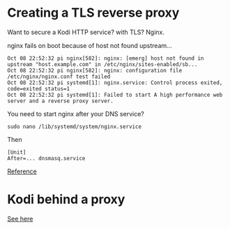 # Creating a TLS reverse proxy

Want to secure a Kodi HTTP service? with TLS? Nginx.

nginx fails on boot because of host not found upstream...

```
Oct 08 22:52:32 pi nginx[582]: nginx: [emerg] host not found in upstream "host.example.com" in /etc/nginx/sites-enabled/sb...
Oct 08 22:52:32 pi nginx[582]: nginx: configuration file /etc/nginx/nginx.conf test failed
Oct 08 22:52:32 pi systemd[1]: nginx.service: Control process exited, code=exited status=1
Oct 08 22:52:32 pi systemd[1]: Failed to start A high performance web server and a reverse proxy server.
```

You need to start nginx after your DNS service?

```
sudo nano /lib/systemd/system/nginx.service
```

Then
```
[Unit]
After=... dnsmasq.service
```

[Reference](https://serverfault.com/a/482760/428070)

# Kodi behind a proxy
[See here](https://github.com/xbmc/chorus2/issues/133)
